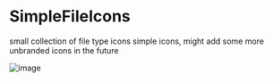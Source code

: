 # SimpleFileIcons
small collection of file type icons
simple icons, might add some more unbranded icons in the future

![image](https://github.com/user-attachments/assets/753bbd24-c862-4e20-b52c-d14d527d3df1)

